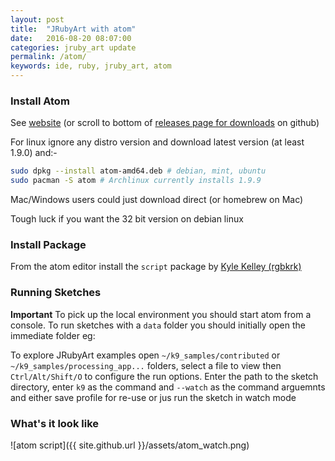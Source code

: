 ```yaml
---
layout: post
title:  "JRubyArt with atom"
date:   2016-08-20 08:07:00
categories: jruby_art update
permalink: /atom/
keywords: ide, ruby, jruby_art, atom
---
```

### Install Atom ###

See [website][atom] (or scroll to bottom of [releases page for downloads][releases] on github)

For linux ignore any distro version and download latest version (at least 1.9.0) and:-

```bash
sudo dpkg --install atom-amd64.deb # debian, mint, ubuntu
sudo pacman -S atom # Archlinux currently installs 1.9.9
```

Mac/Windows users could just download direct (or homebrew on Mac)

Tough luck if you want the 32 bit version on debian linux

### Install Package ###

From the atom editor install the `script` package by [Kyle Kelley (rgbkrk)][script]

### Running Sketches ###

__Important__ To pick up the local environment you should start atom from a console.
To run sketches with a `data` folder you should initially open the immediate folder eg:

To explore JRubyArt examples open `~/k9_samples/contributed` or `~/k9_samples/processing_app...` folders, select a file to view then `Ctrl/Alt/Shift/O` to configure the run options. Enter the path to the sketch directory, enter `k9` as the command and `--watch` as the command arguemnts and either save profile for re-use or jus run the sketch in watch mode

### What's it look like ###

![atom script]({{ site.github.url }}/assets/atom_watch.png)

[script]:https://atom.io/packages/script
[atom]:https://atom.io/
[releases]:https://github.com/atom/atom/releases/tag/v1.9.0

